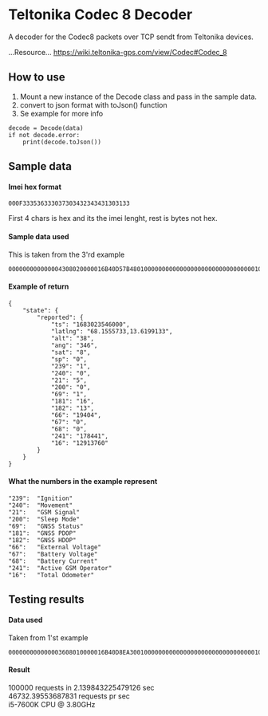 # Teltonika Codec 8 Decoder
A decoder for the Codec8 packets over TCP sendt from Teltonika devices.

...Resource... 
https://wiki.teltonika-gps.com/view/Codec#Codec_8  

## How to use

1. Mount a new instance of the Decode class and pass in the sample data.
2. convert to json format with toJson() function
3. Se example for more info

```
decode = Decode(data)
if not decode.error:
	print(decode.toJson())
```

## Sample data

#### Imei hex format
```
000F333536333037303432343431303133
```
First 4 chars is hex and its the imei lenght, rest is bytes not hex.

#### Sample data used
This is taken from the 3'rd example
```
000000000000004308020000016B40D57B480100000000000000000000000000000001010101000000000000016B40D5C198010000000000000000000000000000000101010101000000020000252C
```

#### Example of return
```
{
	"state": {
		"reported": {
			"ts": "1683023546000",
			"latlng": "68.1555733,13.6199133",
			"alt": "38",
			"ang": "346",
			"sat": "8",
			"sp": "0",
			"239": "1",
			"240": "0",
			"21": "5",
			"200": "0",
			"69": "1",
			"181": "16",
			"182": "13",
			"66": "19404",
			"67": "0",
			"68": "0",
			"241": "178441",
			"16": "12913760"
		}
	}
}
```

#### What the numbers in the example represent

```
"239":	"Ignition"
"240": 	"Movement"
"21": 	"GSM Signal"
"200": 	"Sleep Mode"
"69": 	"GNSS Status"
"181": 	"GNSS PDOP"
"182": 	"GNSS HDOP"
"66": 	"External Voltage"
"67": 	"Battery Voltage"
"68": 	"Battery Current"
"241": 	"Active GSM Operator"
"16": 	"Total Odometer"
```

## Testing results

#### Data used
Taken from 1'st example
```
000000000000003608010000016B40D8EA30010000000000000000000000000000000105021503010101425E0F01F10000601A014E0000000000000000010000C7CF
```

#### Result
100000 requests in 2.139843225479126 sec  
46732.39553687831 requests pr sec  
i5-7600K CPU @ 3.80GHz

